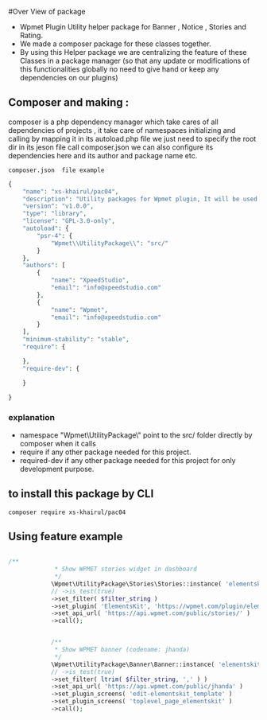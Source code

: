 #Over View of package 

* Wpmet Plugin Utility helper package for Banner , Notice , Stories and Rating.
* We made a composer package for these classes together.
* By using this Helper package we are centralizing the feature of these Classes in a package manager
  (so that any update or modifications of this functionalities globally no need to give hand or keep any dependencies on our plugins)



## Composer and making :

composer is a php dependency manager which take cares of all dependencies of projects ,
it take care of namespaces initializing and calling by mapping it in its autoload.php file we just need to specify the root dir in its jeson file call composer.json we can also configure its dependencies here and its author and package name etc. 

``composer.json  file example``

```php 
{
    "name": "xs-khairul/pac04",
    "description": "Utility packages for Wpmet plugin, It will be used to serve Stories, Notice , Banner and Ratings",
    "version": "v1.0.0",
    "type": "library",
    "license": "GPL-3.0-only",
    "autoload": {
        "psr-4": {
            "Wpmet\\UtilityPackage\\": "src/"
        }
    },
    "authors": [
        {
            "name": "XpeedStudio",
            "email": "info@xpeedstudio.com"
        },
        {
            "name": "Wpmet",
            "email": "info@xpeedstudio.com"
        }
    ],
    "minimum-stability": "stable",
    "require": {

    },
    "require-dev": {

    }

}
```
### explanation 

* namespace "Wpmet\\UtilityPackage\\" point to the src/ folder directly by composer when it calls 
* require if any other package needed for this project.
* required-dev if any other package needed for this project for only development purpose.


## to install this package by CLI

`` composer require xs-khairul/pac04  ``

## Using feature example 

```php 

/**
			 * Show WPMET stories widget in dashboard
			 */
			\Wpmet\UtilityPackage\Stories\Stories::instance( 'elementskit-lite' )
			// ->is_test(true)
			->set_filter( $filter_string )
			->set_plugin( 'ElementsKit', 'https://wpmet.com/plugin/elementskit/' )
			->set_api_url( 'https://api.wpmet.com/public/stories/' )
			->call();


			/**
			 * Show WPMET banner (codename: jhanda)
			 */
			\Wpmet\UtilityPackage\Banner\Banner::instance( 'elementskit-lite' )
			// ->is_test(true)
			->set_filter( ltrim( $filter_string, ',' ) )
			->set_api_url( 'https://api.wpmet.com/public/jhanda' )
			->set_plugin_screens( 'edit-elementskit_template' )
			->set_plugin_screens( 'toplevel_page_elementskit' )
			->call();


```

